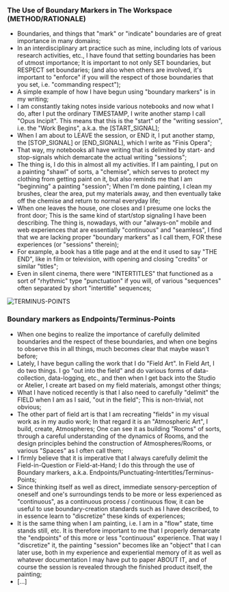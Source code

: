 ### The Use of Boundary Markers in The Workspace (METHOD/RATIONALE)
* Boundaries, and things that "mark" or "indicate" boundaries are of great importance in many domains;
* In an interdisciplinary art practice such as mine, including lots of various research activities, etc., I have found that setting boundaries has been of utmost importance; It is important to not only SET boundaries, but RESPECT set boundaries; (and also when others are involved, it's important to "enforce" if you will the respect of those boundaries that you set, i.e. "commanding respect");
* A simple example of how I have begun using "boundary markers" is in my writing;
* I am constantly taking notes inside various notebooks and now what I do, after I put the ordinary TIMESTAMP, I write another stamp I call "Opus Incipit". This means that this is the "start" of the "writing session", i.e. the "Work Begins", a.k.a. the [START_SIGNAL];
* When I am about to LEAVE the session, or END it, I put another stamp, the [STOP_SIGNAL] or [END_SIGNAL], which I write as "Finis Opera";
* That way, my notebooks all have writing that is delimited by start- and stop-signals which demarcate the actual writing "sessions";
* The thing is, I do this in almost all my activities. If I am painting, I put on a painting "shawl" of sorts, a "chemise", which serves to protect my clothing from getting paint on it, but also reminds me that I am "beginning" a painting "session"; When I'm done painting, I clean my brushes, clear the area, put my materials away, and then eventually take off the chemise and return to normal everyday life;
* When one leaves the house, one closes and I presume one locks the front door; This is the same kind of start/stop signaling I have been describing. The thing is, nowadays, with our "always-on" mobile and web experiences that are essentially "continuous" and "seamless", I find that we are lacking proper "boundary markers" as I call them, FOR these experiences (or "sessions" therein);
* For example, a book has a title page and at the end it used to say "THE END", like in film or television, with opening and closing "credits" or similar "titles";
* Even in silent cinema, there were "INTERTITLES" that functioned as a sort of "rhythmic" type "punctuation" if you will, of various "sequences" often separated by short "intertitle" sequences;

![TERMINUS-POINTS](https://historiotheque.files.wordpress.com/2016/09/terminus_points_28sep16a-16h29.jpg)
### Boundary markers as Endpoints/Terminus-Points
* When one begins to realize the importance of carefully delimited boundaries and the respect of these boundaries, and when one begins to observe this in all things, much becomes clear that maybe wasn't before;
* Lately, I have begun calling the work that I do "Field Art". In Field Art, I do two things. I go "out into the field" and do various forms of data-collection, data-logging, etc., and then when I get back into the Studio or Atelier, I create art based on my field materials, amongst other things;
* What I have noticed recently is that I also need to carefully "delimit" the FIELD when I am as I said, "out in the field"; This is non-trivial, not obvious;
* The other part of field art is that I am recreating "fields" in my visual work as in my audio work; In that regard it is an "Atmospheric Art", I build, create, Atmospheres; One can see it as building "Rooms" of sorts, through a careful understanding of the dynamics of Rooms, and the design principles behind the construction of Atmospheres/Rooms, or various "Spaces" as I often call them;
* I firmly believe that it is imperative that I always carefully delimit the Field-in-Question or Field-at-Hand; I do this through the use of Boundary markers, a.k.a. Endpoints/Punctuating-Intertitles/Terminus-Points;
* Since thinking itself as well as direct, immediate sensory-perception of oneself and one's surroundings tends to be more or less experienced as "continuous", as a continuous process / continuous flow, it can be useful to use boundary-creation standards such as I have described, to in essence learn to "discretize" these kinds of experiences;
* It is the same thing when I am painting, i.e. I am in a "flow" state, time stands still, etc. It is therefore important to me that I properly demarcate the "endpoints" of this more or less "continuous" experience. That way I "discretize" it, the painting "session" becomes like an "object" that I can later use, both in my experience and experiential memory of it as well as whatever documentation I may have put to paper ABOUT IT, and of course the session is revealed through the finished product itself, the painting;
* [...]
